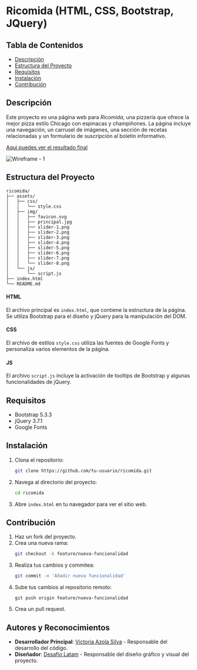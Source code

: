 # Ricomida (HTML, CSS, Bootstrap, JQuery)

## Tabla de Contenidos

- [Descripción](#descripción)
- [Estructura del Proyecto](#estructura-del-proyecto)
- [Requisitos](#requisitos)
- [Instalación](#instalación)
- [Contribución](#contribución)

## Descripción

Este proyecto es una página web para *Ricomida*, una pizzería que ofrece la mejor pizza estilo Chicago con espinacas y champiñones. La página incluye una navegación, un carrusel de imágenes, una sección de recetas relacionadas y un formulario de suscripción al boletín informativo.

[Aqui puedes ver el resultado final](https://vickyazola.github.io/RicomidaDesafioLatam/)

![Wireframe - 1](https://github.com/VickyAzola/RicomidaDesafioLatam/assets/116470398/803066a7-403a-4684-a082-b8ca03050683)


## Estructura del Proyecto

```plaintext
ricomida/
├── assets/
│   ├── css/
│   │   └── style.css
│   ├── img/
│   │   ├── favicon.svg
│   │   ├── principal.jpg
│   │   ├── slider-1.png
│   │   ├── slider-2.png
│   │   ├── slider-3.png
│   │   ├── slider-4.png
│   │   ├── slider-5.png
│   │   ├── slider-6.png
│   │   ├── slider-7.png
│   │   └── slider-8.png
│   └── js/
│       └── script.js
├── index.html
└── README.md
```
#### HTML

El archivo principal es `index.html`, que contiene la estructura de la página. Se utiliza Bootstrap para el diseño y jQuery para la manipulación del DOM.

#### CSS

El archivo de estilos `style.css` utiliza las fuentes de Google Fonts y personaliza varios elementos de la página.

#### JS

El archivo `script.js` incluye la activación de tooltips de Bootstrap y algunas funcionalidades de jQuery.

## Requisitos

- Bootstrap 5.3.3
- jQuery 3.7.1
- Google Fonts

## Instalación

1. Clona el repositorio:
    ```bash
    git clone https://github.com/tu-usuario/ricomida.git
    ```
2. Navega al directorio del proyecto:
    ```bash
    cd ricomida
    ```
3. Abre `index.html` en tu navegador para ver el sitio web.

## Contribución

1. Haz un fork del proyecto.
2. Crea una nueva rama:
   ```bash
   git checkout -b feature/nueva-funcionalidad
   ```
3. Realiza tus cambios y commitea:
   ```bash
   git commit -m 'Añadir nueva funcionalidad'
   ```
4. Sube tus cambios al repositorio remoto:
   ```
   git push origin feature/nueva-funcionalidad
   ```
5. Crea un pull request.

## Autores y Reconocimientos

- **Desarrollador Principal**: [Victoria Azola Silva](https://github.com/VickyAzola) - Responsable del desarrollo del código.
- **Diseñador**: [Desafío Latam](https://desafiolatam.com/admision/?utm_term=desafio%20latam&utm_campaign=Brand&utm_source=adwords&utm_medium=ppc&hsa_acc=1239562006&hsa_cam=16998643182&hsa_grp=136655824715&hsa_ad=596057942540&hsa_src=g&hsa_tgt=kwd-340546658839&hsa_kw=desafio%20latam&hsa_mt=b&hsa_net=adwords&hsa_ver=3&gad_source=1&gclid=CjwKCAjwvvmzBhA2EiwAtHVrbzEJGJPqUuTuFDuNIFtSh4eKqGXcLXmCO9u12vwlU553fGXV93Q5zxoCGmEQAvD_BwE) - Responsable del diseño gráfico y visual del proyecto.
